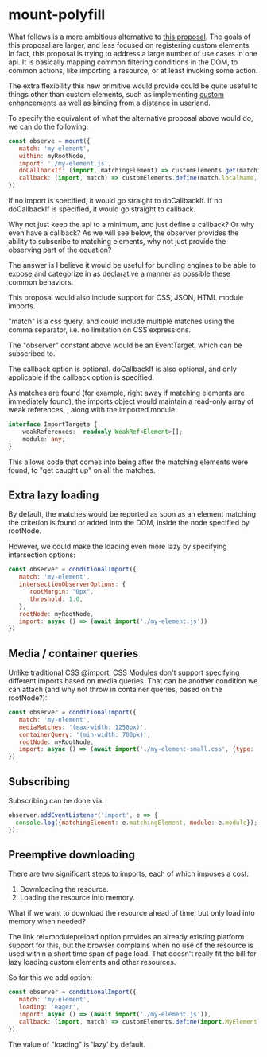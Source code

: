 # mount-polyfill

What follows is a more ambitious alternative to [this proposal](https://github.com/w3c/webcomponents/issues/782).  The goals of this proposal are larger, and less focused on registering custom elements.  In fact, this proposal is trying to address a large number of use cases in one api.  It is basically mapping common filtering conditions in the DOM, to common actions, like importing a resource, or at least invoking some action.

The extra flexibility this new primitive would provide could be quite useful to things other than custom elements, such as implementing [custom enhancements](https://github.com/WICG/webcomponents/issues/1000) as well as [binding from a distance](https://github.com/WICG/webcomponents/issues/1035) in userland.

To specify the equivalent of what the alternative proposal above would do, we can do the following:

```JavaScript
const observe = mount({
   match: 'my-element',
   within: myRootNode,
   import: './my-element.js',
   doCallbackIf: (import, matchingElement) => customElements.get(matchingElement.localName) === undefined,
   callback: (import, match) => customElements.define(match.localName, import.MyElement)
})
```

If no import is specified, it would go straight to doCallbackIf.  If no doCallbackIf is specified, it would go straight to callback.

Why not just keep the api to a minimum, and just define a callback?  Or why even have a callback?  As we will see below, the observer provides the ability to subscribe to matching elements, why not just provide the observing part of the equation?

The answer is I believe it would be useful for bundling engines to be able to expose and categorize in as declarative a manner as possible these common behaviors.

This proposal would also include support for CSS, JSON, HTML module imports.

"match" is a css query, and could include multiple matches using the comma separator, i.e. no limitation on CSS expressions.

The "observer" constant above would be an EventTarget, which can be subscribed to.

The callback option is optional.  doCallbackIf is also optional, and only applicable if the callback option is specified.

As matches are found (for example, right away if matching elements are immediately found), the imports object would maintain a read-only array of weak references, , along with the imported module:

```TypeScript
interface ImportTargets {
    weakReferences:  readonly WeakRef<Element>[];
    module: any;
}
```

This allows code that comes into being after the matching elements were found, to "get caught up" on all the matches.  

##  Extra lazy loading

By default, the matches would be reported as soon as an element matching the criterion is found or added into the DOM, inside the node specified by rootNode.

However, we could make the loading even more lazy by specifying intersection options:

```JavaScript
const observer = conditionalImport({
   match: 'my-element',
   intersectionObserverOptions: {
      rootMargin: "0px",
      threshold: 1.0,
   },
   rootNode: myRootNode,
   import: async () => (await import('./my-element.js'))
})
```

## Media / container queries

Unlike traditional CSS @import, CSS Modules don't support specifying different imports based on media queries.  That can be another condition we can attach (and why not throw in container queries, based on the rootNode?):

```JavaScript
const observer = conditionalImport({
   match: 'my-element',
   mediaMatches: '(max-width: 1250px)',
   containerQuery: '(min-width: 700px)',
   rootNode: myRootNode,
   import: async () => (await import('./my-element-small.css', {type: 'css'}))
})
```

## Subscribing

Subscribing can be done via:

```JavaScript
observer.addEventListener('import', e => {
  console.log({matchingElement: e.matchingElement, module: e.module});
});
```

## Preemptive downloading

There are two significant steps to imports, each of which imposes a cost:  

1.  Downloading the resource.
2.  Loading the resource into memory.

What if we want to download the resource ahead of time, but only load into memory when needed?

The link rel=modulepreload option provides an already existing platform support for this, but the browser complains when no use of the resource is used within a short time span of page load.  That doesn't really fit the bill for lazy loading custom elements and other resources.

So for this we add option:

```JavaScript
const observer = conditionalImport({
   match: 'my-element',
   loading: 'eager',
   import: async () => (await import('./my-element.js')),
   callback: (import, match) => customElements.define(import.MyElement)
})
```

The value of "loading" is 'lazy' by default.